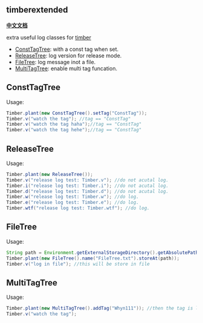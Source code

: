 

timberextended
----------------
[**中文文档**](http://www.jianshu.com/p/d4fb5d0fa26e)

extra useful log classes for [timber]
* [ConstTagTree](#consttagtree): with a const tag when set.
* [ReleaseTree](#releasetree): log version for release mode.
* [FileTree](#filetree): log message inot a file.
* [MultiTagTree](#multitagtree): enable multi tag funcation.



## ConstTagTree
Usage:
```java
Timber.plant(new ConstTagTree().setTag("ConstTag"));
Timber.v("watch the tag"); //tag == "ConstTag"
Timber.v("watch the tag haha");//tag == "ConstTag"
Timber.v("watch the tag hehe");//tag == "ConstTag"
```


ReleaseTree
------------
Usage:
```java
Timber.plant(new ReleaseTree());
Timber.v("release log test: Timber.v"); //do not acutal log.
Timber.i("release log test: Timber.i"); //do not acutal log.
Timber.d("release log test: Timber.d"); //do not acutal log.
Timber.w("release log test: Timber.w"); //do log.
Timber.e("release log test: Timber.e"); //do log.
Timber.wtf("release log test: Timber.wtf"); //do log.
```

FileTree
--------
Usage:
```java
String path = Environment.getExternalStorageDirectory().getAbsolutePath();
Timber.plant(new FileTree().name("FileTree.txt").storeAt(path));
Timber.v("log in file"); //this will be store in file
```


## MultiTagTree
Usage:
```java
Timber.plant(new MultiTagTree().addTag("Whyn111")); //then the tag is like "Whyn111-MainActivity"
Timber.v("watch the tag");
```

[timber]:https://github.com/JakeWharton/timber
